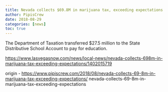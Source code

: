 ```yaml
---
title: Nevada collects $69.8M in marijuana tax, exceeding expectations
author: PipisCrew
date: 2018-08-29
categories: [news]
toc: true
---
```


The Department of Taxation transferred $27.5 million to the State Distributive School Account to pay for education.

https://www.lasvegasnow.com/news/local-news/nevada-collects-698m-in-marijuana-tax-exceeding-expectations/1402015719

origin - https://www.pipiscrew.com/2018/08/nevada-collects-69-8m-in-marijuana-tax-exceeding-expectations/ nevada-collects-69-8m-in-marijuana-tax-exceeding-expectations